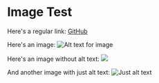 # Image Test

Here's a regular link: [GitHub](https://github.com)

Here's an image: ![Alt text for image](https://example.com/image.jpg "Image title")

Here's an image without alt text: ![](https://example.com/no-alt.png)

And another image with just alt text: ![Just alt text](https://example.com/alt-only.jpg)
